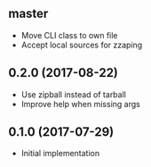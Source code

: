 ## master
- Move CLI class to own file
- Accept local sources for zzaping

## 0.2.0 (2017-08-22)
- Use zipball instead of tarball
- Improve help when missing args

## 0.1.0 (2017-07-29)
- Initial implementation
